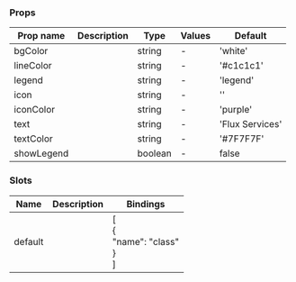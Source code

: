 ### Props

| Prop name  | Description | Type    | Values | Default         |
| ---------- | ----------- | ------- | ------ | --------------- |
| bgColor    |             | string  | -      | 'white'         |
| lineColor  |             | string  | -      | '#c1c1c1'       |
| legend     |             | string  | -      | 'legend'        |
| icon       |             | string  | -      | ''              |
| iconColor  |             | string  | -      | 'purple'        |
| text       |             | string  | -      | 'Flux Services' |
| textColor  |             | string  | -      | '#7F7F7F'       |
| showLegend |             | boolean | -      | false           |

### Slots

| Name    | Description | Bindings                               |
| ------- | ----------- | -------------------------------------- |
| default |             | [<br> {<br> "name": "class"<br> }<br>] |
